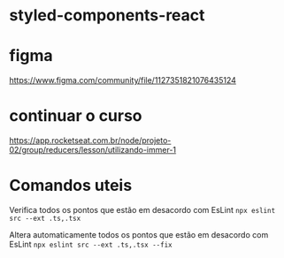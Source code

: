 # styled-components-react

# figma 
https://www.figma.com/community/file/1127351821076435124

# continuar o curso
https://app.rocketseat.com.br/node/projeto-02/group/reducers/lesson/utilizando-immer-1

# Comandos uteis
Verifica todos os pontos que estão em desacordo com EsLint
`npx eslint src --ext .ts,.tsx`

Altera automaticamente todos os pontos que estão em desacordo com EsLint
`npx eslint src --ext .ts,.tsx --fix`

